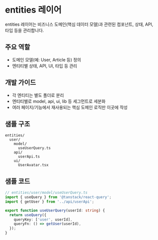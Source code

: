 # entities 레이어

entities 레이어는 비즈니스 도메인(핵심 데이터 모델)과 관련된 컴포넌트, 상태, API, 타입 등을 관리합니다.

## 주요 역할

- 도메인 모델(예: User, Article 등) 정의
- 엔티티별 상태, API, UI, 타입 등 관리

## 개발 가이드

- 각 엔티티는 별도 폴더로 분리
- 엔티티별로 model, api, ui, lib 등 세그먼트로 세분화
- 여러 페이지/기능에서 재사용되는 핵심 도메인 로직만 이곳에 작성

## 샘플 구조

```text
entities/
  user/
    model/
      useUserQuery.ts
    api/
      userApi.ts
    ui/
      UserAvatar.tsx
```

## 샘플 코드

```ts
// entities/user/model/useUserQuery.ts
import { useQuery } from '@tanstack/react-query';
import { getUser } from '../api/userApi';

export function useUserQuery(userId: string) {
  return useQuery({
    queryKey: ['user', userId],
    queryFn: () => getUser(userId),
  });
}
```
